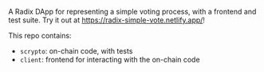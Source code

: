 
A Radix DApp for representing a simple voting process, with a frontend and test suite. Try it out at https://radix-simple-vote.netlify.app/!

This repo contains:

- `scrypto`: on-chain code, with tests
- `client`: frontend for interacting with the on-chain code
